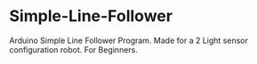 # Simple-Line-Follower
Arduino Simple Line Follower Program.
Made for a 2 Light sensor configuration robot.
For Beginners.
